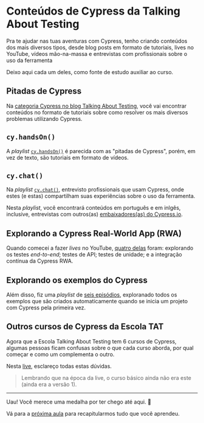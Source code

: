 # Conteúdos de Cypress da Talking About Testing

Pra te ajudar nas tuas aventuras com Cypress, tenho criando conteúdos dos mais diversos tipos, desde blog posts em formato de tutoriais, lives no YouTube, vídeos mão-na-massa e entrevistas com profissionais sobre o uso da ferramenta

Deixo aqui cada um deles, como fonte de estudo auxiliar ao curso.

## Pitadas de Cypress

Na [categoria Cypress no blog Talking About Testing](https://talkingabouttesting.com/category/cypress/), você vai encontrar conteúdos no formato de tutoriais sobre como resolver os mais diversos problemas utilizando Cypress.

## `cy.handsOn()`

A _playlist_ [`cy.handsOn()`](https://www.youtube.com/playlist?list=PL-eblSNRj0QHIRCg9hYUYzSY87EyWo4k_) é parecida com as "pitadas de Cypress", porém, em vez de texto, são tutoriais em formato de vídeos.

## `cy.chat()`

Na _playlist_ [`cy.chat()`](https://www.youtube.com/playlist?list=PL-eblSNRj0QH95Kx6iMR_Fwk5WsCM89Ha), entrevisto profissionais que usam Cypress, onde estes (e estas) compartilham suas experiências sobre o uso da ferramenta.

Nesta _playlist_, você encontrará conteúdos em português e em inlgês, inclusive, entrevistas com outros(as) [embaixadores(as) do Cypress.io](https://www.cypress.io/ambassadors/).

## Explorando a Cypress Real-World App (RWA)

Quando comecei a fazer _lives_ no YouTube, [quatro delas](https://youtube.com/playlist?list=PL-eblSNRj0QGU6gO4Yhb27ZwaCASG-lQl) foram: explorando os testes _end-to-end_; testes de API; testes de unidade; e a integração contínua da Cypress RWA.

## Explorando os exemplos do Cypress

Além disso, fiz uma _playlist_ de [seis episódios](https://youtube.com/playlist?list=PL-eblSNRj0QFFRzKi2GP0U-I5xFlUHW5E), exploranado todos os exemplos que são criados automaticamente quando se inicia um projeto com Cypress pela primeira vez.

## Outros cursos de Cypress da Escola TAT

Agora que a Escola Talking About Testing tem 6 cursos de Cypress, algumas pessoas ficam confusas sobre o que cada curso aborda, por qual começar e como um complementa o outro.

Nesta [live](https://youtu.be/lckxlz10zZU), esclareço todas estas dúvidas.

> Lembrando que na época da live, o curso básico ainda não era este (ainda era a versão 1).

___

Uau! Você merece uma medalha por ter chego até aqui. 🥇

Vá para a [próxima aula](./congratulations.md) para recapitularmos tudo que você aprendeu.
